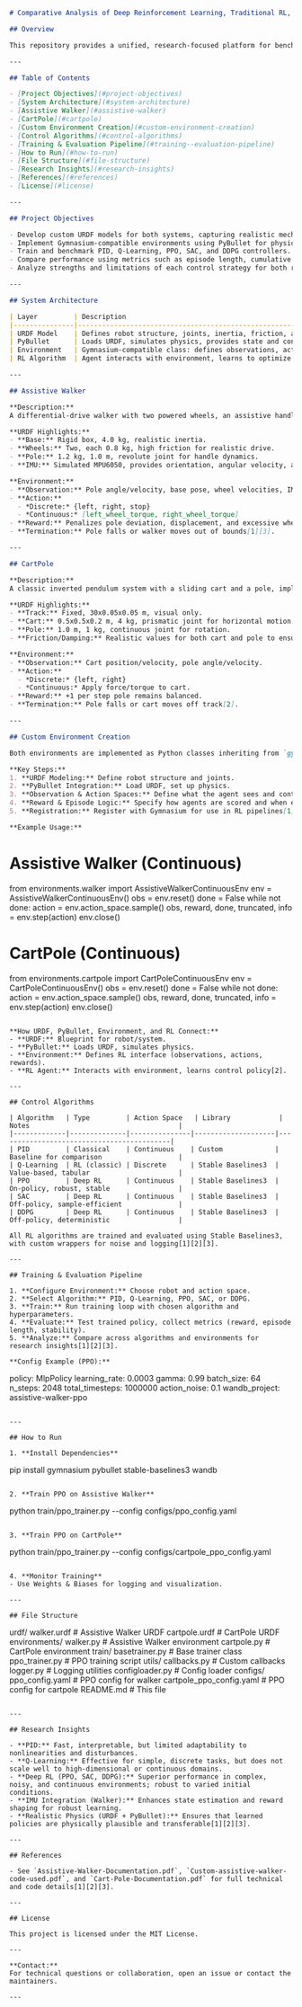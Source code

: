 ```markdown
# Comparative Analysis of Deep Reinforcement Learning, Traditional RL, and PID Control for Assistive Walker and CartPole Systems

## Overview

This repository provides a unified, research-focused platform for benchmarking classical and modern control strategies-including PID, Q-Learning, PPO, SAC, and DDPG-on two custom robotic systems: an **Assistive Walker** and a **CartPole**. Both systems are modeled using URDF for realistic physics and simulated in PyBullet, with custom Gymnasium environments for reinforcement learning research[1][2][3].

---

## Table of Contents

- [Project Objectives](#project-objectives)
- [System Architecture](#system-architecture)
- [Assistive Walker](#assistive-walker)
- [CartPole](#cartpole)
- [Custom Environment Creation](#custom-environment-creation)
- [Control Algorithms](#control-algorithms)
- [Training & Evaluation Pipeline](#training--evaluation-pipeline)
- [How to Run](#how-to-run)
- [File Structure](#file-structure)
- [Research Insights](#research-insights)
- [References](#references)
- [License](#license)

---

## Project Objectives

- Develop custom URDF models for both systems, capturing realistic mechanical properties[1][2][3].
- Implement Gymnasium-compatible environments using PyBullet for physics simulation.
- Train and benchmark PID, Q-Learning, PPO, SAC, and DDPG controllers.
- Compare performance using metrics such as episode length, cumulative reward, and stability.
- Analyze strengths and limitations of each control strategy for both robots.

---

## System Architecture

| Layer         | Description                                                      |
|---------------|------------------------------------------------------------------|
| URDF Model    | Defines robot structure, joints, inertia, friction, and sensors. |
| PyBullet      | Loads URDF, simulates physics, provides state and control APIs.  |
| Environment   | Gymnasium-compatible class: defines observations, actions, rewards, and episode logic. |
| RL Algorithm  | Agent interacts with environment, learns to optimize reward.     |

---

## Assistive Walker

**Description:**  
A differential-drive walker with two powered wheels, an assistive handle (pole), and a simulated IMU sensor. Designed for research in stabilization, navigation, and user-adaptive control[1][3].

**URDF Highlights:**
- **Base:** Rigid box, 4.0 kg, realistic inertia.
- **Wheels:** Two, each 0.8 kg, high friction for realistic drive.
- **Pole:** 1.2 kg, 1.0 m, revolute joint for handle dynamics.
- **IMU:** Simulated MPU6050, provides orientation, angular velocity, and linear acceleration data[1][3].

**Environment:**
- **Observation:** Pole angle/velocity, base pose, wheel velocities, IMU data.
- **Action:**
  - *Discrete:* {left, right, stop}
  - *Continuous:* [left_wheel_torque, right_wheel_torque]
- **Reward:** Penalizes pole deviation, displacement, and excessive wheel velocity.
- **Termination:** Pole falls or walker moves out of bounds[1][3].

---

## CartPole

**Description:**  
A classic inverted pendulum system with a sliding cart and a pole, implemented with a custom URDF for realistic simulation[2].

**URDF Highlights:**
- **Track:** Fixed, 30x0.05x0.05 m, visual only.
- **Cart:** 0.5x0.5x0.2 m, 4 kg, prismatic joint for horizontal motion.
- **Pole:** 1.0 m, 1 kg, continuous joint for rotation.
- **Friction/Damping:** Realistic values for both cart and pole to ensure stable, physical behavior[2].

**Environment:**
- **Observation:** Cart position/velocity, pole angle/velocity.
- **Action:**
  - *Discrete:* {left, right}
  - *Continuous:* Apply force/torque to cart.
- **Reward:** +1 per step pole remains balanced.
- **Termination:** Pole falls or cart moves off track[2].

---

## Custom Environment Creation

Both environments are implemented as Python classes inheriting from `gymnasium.Env`.

**Key Steps:**
1. **URDF Modeling:** Define robot structure and joints.
2. **PyBullet Integration:** Load URDF, set up physics.
3. **Observation & Action Spaces:** Define what the agent sees and controls.
4. **Reward & Episode Logic:** Specify how agents are scored and when episodes end.
5. **Registration:** Register with Gymnasium for use in RL pipelines[1][2][3].

**Example Usage:**
```
# Assistive Walker (Continuous)
from environments.walker import AssistiveWalkerContinuousEnv
env = AssistiveWalkerContinuousEnv()
obs = env.reset()
done = False
while not done:
    action = env.action_space.sample()
    obs, reward, done, truncated, info = env.step(action)
env.close()

# CartPole (Continuous)
from environments.cartpole import CartPoleContinuousEnv
env = CartPoleContinuousEnv()
obs = env.reset()
done = False
while not done:
    action = env.action_space.sample()
    obs, reward, done, truncated, info = env.step(action)
env.close()
```

**How URDF, PyBullet, Environment, and RL Connect:**
- **URDF:** Blueprint for robot/system.
- **PyBullet:** Loads URDF, simulates physics.
- **Environment:** Defines RL interface (observations, actions, rewards).
- **RL Agent:** Interacts with environment, learns control policy[2].

---

## Control Algorithms

| Algorithm   | Type         | Action Space   | Library            | Notes                                     |
|-------------|--------------|---------------|--------------------|-------------------------------------------|
| PID         | Classical    | Continuous    | Custom             | Baseline for comparison                   |
| Q-Learning  | RL (classic) | Discrete      | Stable Baselines3  | Value-based, tabular                      |
| PPO         | Deep RL      | Continuous    | Stable Baselines3  | On-policy, robust, stable                 |
| SAC         | Deep RL      | Continuous    | Stable Baselines3  | Off-policy, sample-efficient              |
| DDPG        | Deep RL      | Continuous    | Stable Baselines3  | Off-policy, deterministic                 |

All RL algorithms are trained and evaluated using Stable Baselines3, with custom wrappers for noise and logging[1][2][3].

---

## Training & Evaluation Pipeline

1. **Configure Environment:** Choose robot and action space.
2. **Select Algorithm:** PID, Q-Learning, PPO, SAC, or DDPG.
3. **Train:** Run training loop with chosen algorithm and hyperparameters.
4. **Evaluate:** Test trained policy, collect metrics (reward, episode length, stability).
5. **Analyze:** Compare across algorithms and environments for research insights[1][2][3].

**Config Example (PPO):**
```
policy: MlpPolicy
learning_rate: 0.0003
gamma: 0.99
batch_size: 64
n_steps: 2048
total_timesteps: 1000000
action_noise: 0.1
wandb_project: assistive-walker-ppo
```

---

## How to Run

1. **Install Dependencies**
   ```
   pip install gymnasium pybullet stable-baselines3 wandb
   ```

2. **Train PPO on Assistive Walker**
   ```
   python train/ppo_trainer.py --config configs/ppo_config.yaml
   ```

3. **Train PPO on CartPole**
   ```
   python train/ppo_trainer.py --config configs/cartpole_ppo_config.yaml
   ```

4. **Monitor Training**
   - Use Weights & Biases for logging and visualization.

---

## File Structure

```
urdf/
  walker.urdf           # Assistive Walker URDF
  cartpole.urdf         # CartPole URDF
environments/
  walker.py             # Assistive Walker environment
  cartpole.py           # CartPole environment
train/
  basetrainer.py        # Base trainer class
  ppo_trainer.py        # PPO training script
  utils/
    callbacks.py        # Custom callbacks
    logger.py           # Logging utilities
    configloader.py     # Config loader
configs/
  ppo_config.yaml           # PPO config for walker
  cartpole_ppo_config.yaml  # PPO config for cartpole
README.md               # This file
```

---

## Research Insights

- **PID:** Fast, interpretable, but limited adaptability to nonlinearities and disturbances.
- **Q-Learning:** Effective for simple, discrete tasks, but does not scale well to high-dimensional or continuous domains.
- **Deep RL (PPO, SAC, DDPG):** Superior performance in complex, noisy, and continuous environments; robust to varied initial conditions.
- **IMU Integration (Walker):** Enhances state estimation and reward shaping for robust learning.
- **Realistic Physics (URDF + PyBullet):** Ensures that learned policies are physically plausible and transferable[1][2][3].

---

## References

- See `Assistive-Walker-Documentation.pdf`, `Custom-assistive-walker-code-used.pdf`, and `Cart-Pole-Documentation.pdf` for full technical and code details[1][2][3].

---

## License

This project is licensed under the MIT License.

---

**Contact:**  
For technical questions or collaboration, open an issue or contact the maintainers.

---
```
